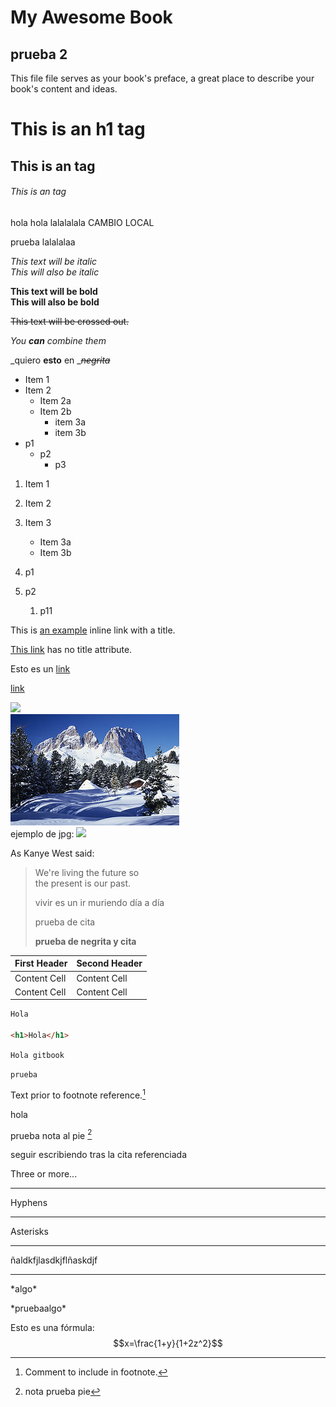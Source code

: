 # My Awesome Book

## prueba 2

This file file serves as your book's preface, a great place to describe your book's content and ideas.

# This is an h1 tag

## This is an tag

###### This is an tag

hola hola lalalalala CAMBIO LOCAL

prueba lalalalaa

_This text will be italic_  
_This will also be italic_

**This text will be bold**  
**This will also be bold**

~~This text will be crossed out.~~

_You **can** combine them_

_quiero **esto** en _~~_negrita_~~

* Item 1
* Item 2
  * Item 2a
  * Item 2b
    * item 3a
    * item 3b
* p1
  * p2
    * p3

1. Item 1
2. Item 2
3. Item 3
   * Item 3a
   * Item 3b

1. p1
2. p2
   1. p11

This is [an example](http://example.com/ "Title") inline link with a title.

[This link](http://example.net/) has no title attribute.

Esto es un [link](https://casianorodriguezleon.gitbooks.io/elaboracion-de-material-docente-con-gitbook/content/syntax/markdown.html#headings "Link para gitbook")

[link](https://casianorodriguezleon.gitbooks.io/elaboracion-de-material-docente-con-gitbook/content/syntax/markdown.html#headings "LINK")

![](imagenes/paisaje.jpg)  
![](/assets/270px-Sasso_lungo_da_passo_pordoi.jpg)  
ejemplo de jpg: ![](http://concepto.de/wp-content/uploads/2015/03/Paisaje.jpg)

As Kanye West said:

> We're living the future so  
> the present is our past.
>
> vivir es un ir muriendo día a día
>
> prueba de cita
>
> **prueba de negrita y cita**

| First Header | Second Header |
| --- | --- |
| Content Cell | Content Cell |
| Content Cell | Content Cell |

```html
Hola

<h1>Hola</h1>
```

`Hola gitbook`

`prueba`

Text prior to footnote reference.[^2]

hola

prueba nota al pie [^3]

seguir escribiendo tras la cita referenciada

Three or more...

---

Hyphens

---

Asterisks

---

ñaldkfjlasdkjflñaskdjf

---

\*algo\*

\*pruebaalgo\*

Esto es una fórmula:   
$$x=\frac{1+y}{1+2z^2}$$

[^2]: Comment to include in footnote.

[^3]: nota prueba pie

